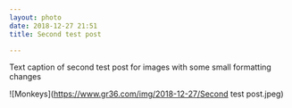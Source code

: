 ```yaml
---
layout: photo
date: 2018-12-27 21:51
title: Second test post

---
```

Text caption of second test post for images with some small formatting changes

![Monkeys](https://www.gr36.com/img/2018-12-27/Second test post.jpeg)
